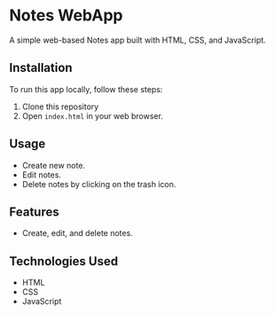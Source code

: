 # Notes WebApp

A simple web-based Notes app built with HTML, CSS, and JavaScript.


## Installation

To run this app locally, follow these steps:

1. Clone this repository
2. Open `index.html` in your web browser.

## Usage

- Create new note.
- Edit notes.
- Delete notes by clicking on the trash icon.

## Features
- Create, edit, and delete notes.

## Technologies Used

- HTML
- CSS
- JavaScript
